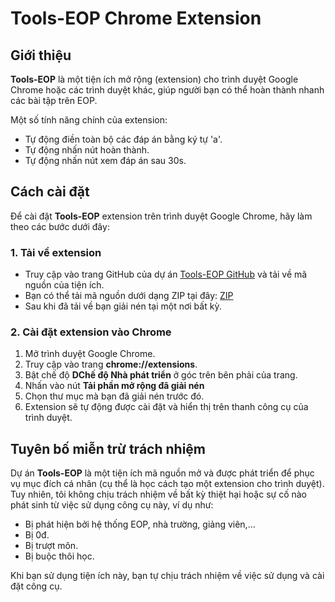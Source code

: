 # Tools-EOP Chrome Extension

## Giới thiệu
**Tools-EOP** là một tiện ích mở rộng (extension) cho trình duyệt Google Chrome hoặc các trình duyệt khác, giúp người bạn có thể hoàn thành nhanh các bài tập trên EOP.

Một số tính năng chính của extension:
- Tự động điền toàn bộ các đáp án bằng ký tự 'a'.
- Tự động nhấn nút hoàn thành.
- Tự động nhấn nút xem đáp án sau 30s.

## Cách cài đặt

Để cài đặt **Tools-EOP** extension trên trình duyệt Google Chrome, hãy làm theo các bước dưới đây:

### 1. Tải về extension
- Truy cập vào trang GitHub của dự án [Tools-EOP GitHub](https://github.com/vuquan2005/Tools-EOP) và tải về mã nguồn của tiện ích.
- Bạn có thể tải mã nguồn dưới dạng ZIP tại đây: [ZIP](https://github.com/vuquan2005/Tools-EOP/archive/refs/heads/main.zip)
- Sau khi đã tải về bạn giải nén tại một nơi bất kỳ.

### 2. Cài đặt extension vào Chrome
1. Mở trình duyệt Google Chrome.
2. Truy cập vào trang **chrome://extensions**.
3. Bật chế độ **DChế độ Nhà phát triển**  ở góc trên bên phải của trang.
4. Nhấn vào nút **Tải phần mở rộng đã giải nén**
5. Chọn thư mục mà bạn đã giải nén trước đó.
6. Extension sẽ tự động được cài đặt và hiển thị trên thanh công cụ của trình duyệt.

## Tuyên bố miễn trừ trách nhiệm
Dự án **Tools-EOP** là một tiện ích mã nguồn mở và được phát triển để phục vụ mục đích cá nhân (cụ thể là học cách tạo một extension cho trình duyệt). Tuy nhiên, tôi không chịu trách nhiệm về bất kỳ thiệt hại hoặc sự cố nào phát sinh từ việc sử dụng công cụ này, ví dụ như:

- Bị phát hiện bởi hệ thống EOP, nhà trường, giảng viên,...
- Bị 0đ.
- Bị trượt môn.
- Bị buộc thôi học.

Khi bạn sử dụng tiện ích này, bạn tự chịu trách nhiệm về việc sử dụng và cài đặt công cụ.
